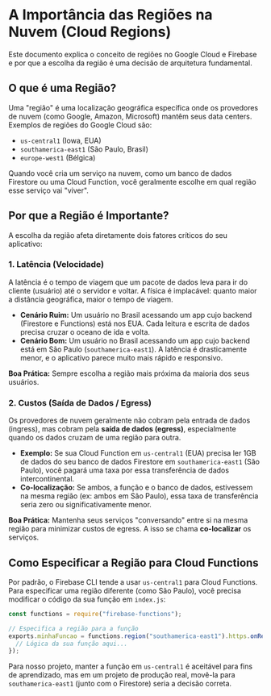 # A Importância das Regiões na Nuvem (Cloud Regions)

Este documento explica o conceito de regiões no Google Cloud e Firebase e por que a escolha da região é uma decisão de arquitetura fundamental.

## O que é uma Região?

Uma "região" é uma localização geográfica específica onde os provedores de nuvem (como Google, Amazon, Microsoft) mantêm seus data centers. Exemplos de regiões do Google Cloud são:

-   `us-central1` (Iowa, EUA)
-   `southamerica-east1` (São Paulo, Brasil)
-   `europe-west1` (Bélgica)

Quando você cria um serviço na nuvem, como um banco de dados Firestore ou uma Cloud Function, você geralmente escolhe em qual região esse serviço vai "viver".

## Por que a Região é Importante?

A escolha da região afeta diretamente dois fatores críticos do seu aplicativo:

### 1. Latência (Velocidade)

A latência é o tempo de viagem que um pacote de dados leva para ir do cliente (usuário) até o servidor e voltar. A física é implacável: quanto maior a distância geográfica, maior o tempo de viagem.

-   **Cenário Ruim:** Um usuário no Brasil acessando um app cujo backend (Firestore e Functions) está nos EUA. Cada leitura e escrita de dados precisa cruzar o oceano de ida e volta.
-   **Cenário Bom:** Um usuário no Brasil acessando um app cujo backend está em São Paulo (`southamerica-east1`). A latência é drasticamente menor, e o aplicativo parece muito mais rápido e responsivo.

**Boa Prática:** Sempre escolha a região mais próxima da maioria dos seus usuários.

### 2. Custos (Saída de Dados / Egress)

Os provedores de nuvem geralmente não cobram pela entrada de dados (ingress), mas cobram pela **saída de dados (egress)**, especialmente quando os dados cruzam de uma região para outra.

-   **Exemplo:** Se sua Cloud Function em `us-central1` (EUA) precisa ler 1GB de dados do seu banco de dados Firestore em `southamerica-east1` (São Paulo), você pagará uma taxa por essa transferência de dados intercontinental.
-   **Co-localização:** Se ambos, a função e o banco de dados, estivessem na mesma região (ex: ambos em São Paulo), essa taxa de transferência seria zero ou significativamente menor.

**Boa Prática:** Mantenha seus serviços "conversando" entre si na mesma região para minimizar custos de egress. A isso se chama **co-localizar** os serviços.

## Como Especificar a Região para Cloud Functions

Por padrão, o Firebase CLI tende a usar `us-central1` para Cloud Functions. Para especificar uma região diferente (como São Paulo), você precisa modificar o código da sua função em `index.js`:

```javascript
const functions = require("firebase-functions");

// Especifica a região para a função
exports.minhaFuncao = functions.region("southamerica-east1").https.onRequest((req, res) => {
  // Lógica da sua função aqui...
});
```

Para nosso projeto, manter a função em `us-central1` é aceitável para fins de aprendizado, mas em um projeto de produção real, movê-la para `southamerica-east1` (junto com o Firestore) seria a decisão correta.